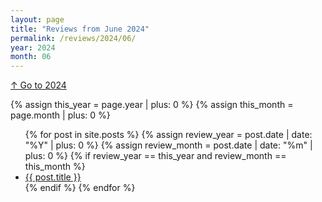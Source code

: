```yaml
---
layout: page
title: "Reviews from June 2024"
permalink: /reviews/2024/06/
year: 2024
month: 06
---
```

[↑ Go to 2024](/reviews/2024/)

{% assign this_year = page.year | plus: 0 %}
{% assign this_month = page.month | plus: 0 %}
<ul>
    {% for post in site.posts %}
        {% assign review_year = post.date | date: "%Y" | plus: 0 %}
        {% assign review_month = post.date | date: "%m" | plus: 0 %}
        {% if review_year == this_year and review_month == this_month %}
            <li><a href="{{ post.url }}">{{ post.title }}</a></li>
        {% endif %}
    {% endfor %}
</ul>
